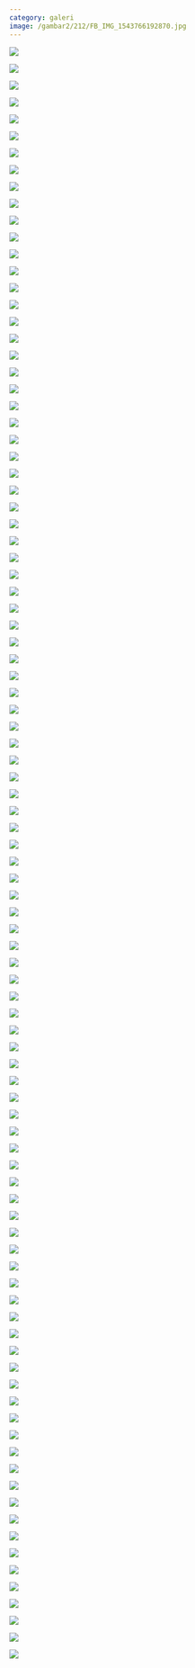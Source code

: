 ```yaml
---
category: galeri
image: /gambar2/212/FB_IMG_1543766192870.jpg
---
```


![](/gambar2/212/FB_IMG_1543765832241.jpg)

![](/gambar2/212/FB_IMG_1543765842107.jpg)

![](/gambar2/212/FB_IMG_1543765848526.jpg)

![](/gambar2/212/FB_IMG_1543765854699.jpg)

![](/gambar2/212/FB_IMG_1543765861110.jpg)

![](/gambar2/212/FB_IMG_1543765866571.jpg)

![](/gambar2/212/FB_IMG_1543765871281.jpg)

![](/gambar2/212/FB_IMG_1543765875552.jpg)

![](/gambar2/212/FB_IMG_1543765879864.jpg)

![](/gambar2/212/FB_IMG_1543765884109.jpg)

![](/gambar2/212/FB_IMG_1543765887889.jpg)

![](/gambar2/212/FB_IMG_1543765891362.jpg)

![](/gambar2/212/FB_IMG_1543765895120.jpg)

![](/gambar2/212/FB_IMG_1543765898464.jpg)

![](/gambar2/212/FB_IMG_1543765902615.jpg)

![](/gambar2/212/FB_IMG_1543765906412.jpg)

![](/gambar2/212/FB_IMG_1543765909965.jpg)

![](/gambar2/212/FB_IMG_1543765914058.jpg)

![](/gambar2/212/FB_IMG_1543765917723.jpg)

![](/gambar2/212/FB_IMG_1543765921660.jpg)

![](/gambar2/212/FB_IMG_1543765925512.jpg)

![](/gambar2/212/FB_IMG_1543765931073.jpg)

![](/gambar2/212/FB_IMG_1543765934903.jpg)

![](/gambar2/212/FB_IMG_1543765938329.jpg)

![](/gambar2/212/FB_IMG_1543765941758.jpg)

![](/gambar2/212/FB_IMG_1543765945267.jpg)

![](/gambar2/212/FB_IMG_1543765948657.jpg)

![](/gambar2/212/FB_IMG_1543765952321.jpg)

![](/gambar2/212/FB_IMG_1543765955878.jpg)

![](/gambar2/212/FB_IMG_1543765959412.jpg)

![](/gambar2/212/FB_IMG_1543765963559.jpg)

![](/gambar2/212/FB_IMG_1543765967319.jpg)

![](/gambar2/212/FB_IMG_1543765970778.jpg)

![](/gambar2/212/FB_IMG_1543765974404.jpg)

![](/gambar2/212/FB_IMG_1543765978737.jpg)

![](/gambar2/212/FB_IMG_1543765982431.jpg)

![](/gambar2/212/FB_IMG_1543765986006.jpg)

![](/gambar2/212/FB_IMG_1543765989451.jpg)

![](/gambar2/212/FB_IMG_1543765993031.jpg)

![](/gambar2/212/FB_IMG_1543765996768.jpg)

![](/gambar2/212/FB_IMG_1543766000652.jpg)

![](/gambar2/212/FB_IMG_1543766003596.jpg)

![](/gambar2/212/FB_IMG_1543766007327.jpg)

![](/gambar2/212/FB_IMG_1543766013387.jpg)

![](/gambar2/212/FB_IMG_1543766016601.jpg)

![](/gambar2/212/FB_IMG_1543766020007.jpg)

![](/gambar2/212/FB_IMG_1543766023885.jpg)

![](/gambar2/212/FB_IMG_1543766027747.jpg)

![](/gambar2/212/FB_IMG_1543766031596.jpg)

![](/gambar2/212/FB_IMG_1543766035534.jpg)

![](/gambar2/212/FB_IMG_1543766038511.jpg)

![](/gambar2/212/FB_IMG_1543766041898.jpg)

![](/gambar2/212/FB_IMG_1543766045169.jpg)

![](/gambar2/212/FB_IMG_1543766048494.jpg)

![](/gambar2/212/FB_IMG_1543766051664.jpg)

![](/gambar2/212/FB_IMG_1543766055052.jpg)

![](/gambar2/212/FB_IMG_1543766058473.jpg)

![](/gambar2/212/FB_IMG_1543766061726.jpg)

![](/gambar2/212/FB_IMG_1543766065079.jpg)

![](/gambar2/212/FB_IMG_1543766068515.jpg)

![](/gambar2/212/FB_IMG_1543766078336.jpg)

![](/gambar2/212/FB_IMG_1543766082166.jpg)

![](/gambar2/212/FB_IMG_1543766085588.jpg)

![](/gambar2/212/FB_IMG_1543766088815.jpg)

![](/gambar2/212/FB_IMG_1543766091847.jpg)

![](/gambar2/212/FB_IMG_1543766099902.jpg)

![](/gambar2/212/FB_IMG_1543766104626.jpg)

![](/gambar2/212/FB_IMG_1543766108220.jpg)

![](/gambar2/212/FB_IMG_1543766114569.jpg)

![](/gambar2/212/FB_IMG_1543766117786.jpg)

![](/gambar2/212/FB_IMG_1543766123311.jpg)

![](/gambar2/212/FB_IMG_1543766126954.jpg)

![](/gambar2/212/FB_IMG_1543766130819.jpg)

![](/gambar2/212/FB_IMG_1543766135823.jpg)

![](/gambar2/212/FB_IMG_1543766138051.jpg)

![](/gambar2/212/FB_IMG_1543766141214.jpg)

![](/gambar2/212/FB_IMG_1543766145045.jpg)

![](/gambar2/212/FB_IMG_1543766148631.jpg)

![](/gambar2/212/FB_IMG_1543766153141.jpg)

![](/gambar2/212/FB_IMG_1543766156605.jpg)

![](/gambar2/212/FB_IMG_1543766160488.jpg)

![](/gambar2/212/FB_IMG_1543766163857.jpg)

![](/gambar2/212/FB_IMG_1543766167716.jpg)

![](/gambar2/212/FB_IMG_1543766171239.jpg)

![](/gambar2/212/FB_IMG_1543766175534.jpg)

![](/gambar2/212/FB_IMG_1543766179847.jpg)

![](/gambar2/212/FB_IMG_1543766182546.jpg)

![](/gambar2/212/FB_IMG_1543766186156.jpg)

![](/gambar2/212/FB_IMG_1543766189336.jpg)

![](/gambar2/212/FB_IMG_1543766192870.jpg)

![](/gambar2/212/FB_IMG_1543766198038.jpg)

![](/gambar2/212/FB_IMG_1543766200991.jpg)

![](/gambar2/212/FB_IMG_1543766204336.jpg)

![](/gambar2/212/FB_IMG_1543766209804.jpg)

![](/gambar2/212/FB_IMG_1543766213927.jpg)

![](/gambar2/212/FB_IMG_1543766239287.jpg)

